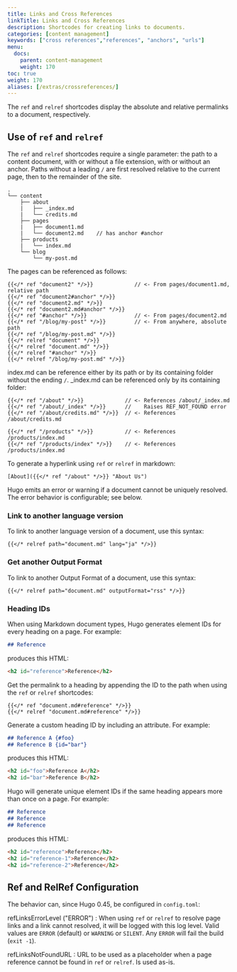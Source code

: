```yaml
---
title: Links and Cross References
linkTitle: Links and Cross References
description: Shortcodes for creating links to documents.
categories: [content management]
keywords: ["cross references","references", "anchors", "urls"]
menu:
  docs:
    parent: content-management
    weight: 170
toc: true
weight: 170
aliases: [/extras/crossreferences/]
---
```


The `ref` and `relref` shortcodes display the absolute and relative permalinks to a document, respectively.

## Use of `ref` and `relref`

The `ref` and `relref` shortcodes require a single parameter: the path to a content document, with or without a file extension, with or without an anchor. Paths without a leading `/` are first resolved relative to the current page, then to the remainder of the site.

```
.
└── content
    ├── about
    |   ├── _index.md
    |   └── credits.md
    ├── pages
    |   ├── document1.md
    |   └── document2.md    // has anchor #anchor
    ├── products
    |   └── index.md
    └── blog
        └── my-post.md
```

The pages can be referenced as follows:


```text
{{</* ref "document2" */>}}             // <- From pages/document1.md, relative path
{{</* ref "document2#anchor" */>}}
{{</* ref "document2.md" */>}}
{{</* ref "document2.md#anchor" */>}}
{{</* ref "#anchor" */>}}               // <- From pages/document2.md
{{</* ref "/blog/my-post" */>}}         // <- From anywhere, absolute path
{{</* ref "/blog/my-post.md" */>}}
{{</* relref "document" */>}}
{{</* relref "document.md" */>}}
{{</* relref "#anchor" */>}}
{{</* relref "/blog/my-post.md" */>}}
```

index.md can be reference either by its path or by its containing folder without the ending `/`. \_index.md can be referenced only by its containing folder:

```text
{{</* ref "/about" */>}}             // <- References /about/_index.md
{{</* ref "/about/_index" */>}}      //    Raises REF_NOT_FOUND error
{{</* ref "/about/credits.md" */>}}  // <- References /about/credits.md

{{</* ref "/products" */>}}          // <- References /products/index.md
{{</* ref "/products/index" */>}}    // <- References /products/index.md
```

To generate a hyperlink using `ref` or `relref` in markdown:

```text
[About]({{</* ref "/about" */>}} "About Us")
```

Hugo emits an error or warning if a document cannot be uniquely resolved. The error behavior is configurable; see below.

### Link to another language version

To link to another language version of a document, use this syntax:

```go-html-template
{{</* relref path="document.md" lang="ja" */>}}
```

### Get another Output Format

To link to another Output Format of a document, use this syntax:

```go-html-template
{{</* relref path="document.md" outputFormat="rss" */>}}
```

### Heading IDs

When using Markdown document types, Hugo generates element IDs for every heading on a page. For example:

```md
## Reference
```

produces this HTML:

```html
<h2 id="reference">Reference</h2>
```

Get the permalink to a heading by appending the ID to the path when using the `ref` or `relref` shortcodes:

```go-html-template
{{</* ref "document.md#reference" */>}}
{{</* relref "document.md#reference" */>}}
```

Generate a custom heading ID by including an attribute. For example:

```md
## Reference A {#foo}
## Reference B {id="bar"}
```

produces this HTML:

```html
<h2 id="foo">Reference A</h2>
<h2 id="bar">Reference B</h2>
```

Hugo will generate unique element IDs if the same heading appears more than once on a page. For example:

```md
## Reference
## Reference
## Reference
```

produces this HTML:

```html
<h2 id="reference">Reference</h2>
<h2 id="reference-1">Reference</h2>
<h2 id="reference-2">Reference</h2>
```

## Ref and RelRef Configuration

The behavior can, since Hugo 0.45, be configured in `config.toml`:

refLinksErrorLevel ("ERROR")
: When using `ref` or `relref` to resolve page links and a link cannot resolved, it will be logged with this log level. Valid values are `ERROR` (default) or `WARNING` or `SILENT`. Any `ERROR` will fail the build (`exit -1`).

refLinksNotFoundURL
: URL to be used as a placeholder when a page reference cannot be found in `ref` or `relref`. Is used as-is.


[lists]: /templates/lists/
[output formats]: /templates/output-formats/
[shortcode]: /content-management/shortcodes/
